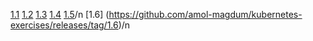 [1.1](https://github.com/amol-magdum/kubernetes-exercises/releases/tag/1.1)
[1.2](https://github.com/amol-magdum/kubernetes-exercises/releases/tag/1.2)
[1.3](https://github.com/amol-magdum/kubernetes-exercises/releases/tag/1.3)
[1.4](https://github.com/amol-magdum/kubernetes-exercises/releases/tag/1.4)
[1.5](https://github.com/amol-magdum/kubernetes-exercises/releases/tag/1.5)/n
[1.6] (https://github.com/amol-magdum/kubernetes-exercises/releases/tag/1.6)/n